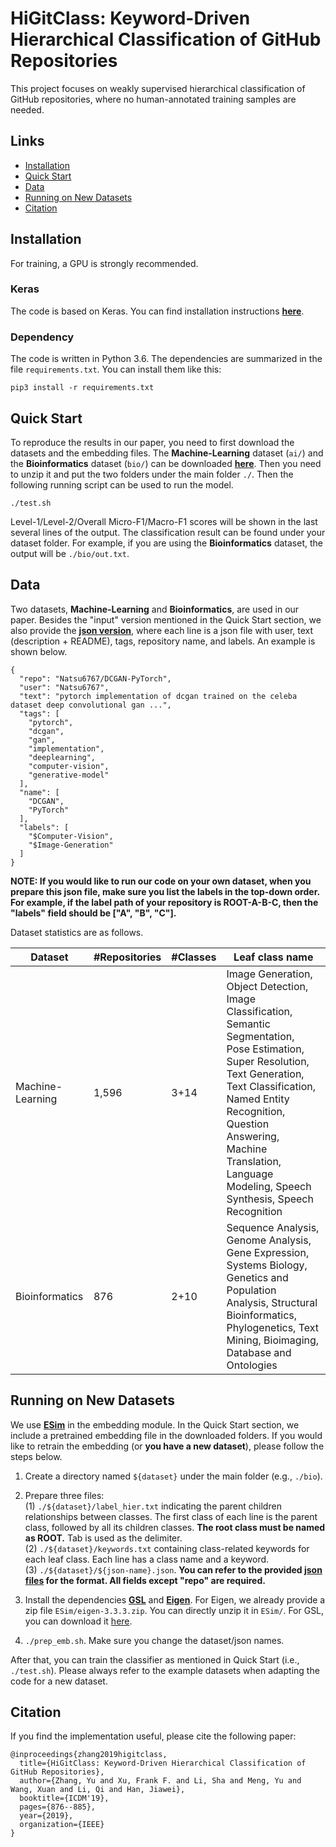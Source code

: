 # HiGitClass: Keyword-Driven Hierarchical Classification of GitHub Repositories
This project focuses on weakly supervised hierarchical classification of GitHub repositories, where no human-annotated training samples are needed.

## Links

- [Installation](#installation)
- [Quick Start](#quick-start)
- [Data](#data)
- [Running on New Datasets](#running-on-new-datasets)
- [Citation](#citation)


## Installation
For training, a GPU is strongly recommended.

### Keras
The code is based on Keras. You can find installation instructions [**here**](https://keras.io/#installation).

### Dependency
The code is written in Python 3.6. The dependencies are summarized in the file ```requirements.txt```. You can install them like this:

```
pip3 install -r requirements.txt
```

## Quick Start
To reproduce the results in our paper, you need to first download the datasets and the embedding files. The **Machine-Learning** dataset (```ai/```) and the **Bioinformatics** dataset (```bio/```) can be downloaded [**here**](https://drive.google.com/file/d/1jiMEej5z7zqv5cq3SKxNDFBm3NXgvKjo/view?usp=sharing). Then you need to unzip it and put the two folders under the main folder ```./```. Then the following running script can be used to run the model.

```
./test.sh
```

Level-1/Level-2/Overall Micro-F1/Macro-F1 scores will be shown in the last several lines of the output. The classification result can be found under your dataset folder. For example, if you are using the **Bioinformatics** dataset, the output will be ```./bio/out.txt```.

## Data
Two datasets, **Machine-Learning** and **Bioinformatics**, are used in our paper. Besides the "input" version mentioned in the Quick Start section, we also provide the [**json version**](https://drive.google.com/file/d/11zIqAg062IneYNdqfTMBV00n7weyvKbR/view?usp=sharing), where each line is a json file with user, text (description + README), tags, repository name, and labels. An example is shown below.

```
{
  "repo": "Natsu6767/DCGAN-PyTorch",
  "user": "Natsu6767",
  "text": "pytorch implementation of dcgan trained on the celeba dataset deep convolutional gan ...",
  "tags": [
    "pytorch",
    "dcgan",
    "gan",
    "implementation",
    "deeplearning",
    "computer-vision",
    "generative-model"
  ],
  "name": [
    "DCGAN",
    "PyTorch"
  ],
  "labels": [
    "$Computer-Vision",
    "$Image-Generation"
  ]
}
```

**NOTE: If you would like to run our code on your own dataset, when you prepare this json file, make sure you list the labels in the top-down order. For example, if the label path of your repository is ROOT-A-B-C, then the "labels" field should be \["A", "B", "C"\].**

Dataset statistics are as follows.

|Dataset | #Repositories | #Classes | Leaf class name| 
| ------------- |-------------| -----| ---------- |
| Machine-Learning | 1,596 | 3+14 | Image Generation, Object Detection, Image Classification, Semantic Segmentation, Pose Estimation,  Super Resolution, Text Generation, Text Classification, Named Entity Recognition, Question Answering, Machine Translation, Language Modeling, Speech Synthesis, Speech Recognition|
| Bioinformatics | 876 | 2+10 | Sequence Analysis, Genome Analysis, Gene Expression, Systems Biology, Genetics and Population Analysis, Structural Bioinformatics, Phylogenetics, Text Mining, Bioimaging, Database and Ontologies|

## Running on New Datasets
We use [**ESim**](https://github.com/shangjingbo1226/ESim) in the embedding module. In the Quick Start section, we include a pretrained embedding file in the downloaded folders. If you would like to retrain the embedding (or **you have a new dataset**), please follow the steps below.

1. Create a directory named ```${dataset}``` under the main folder (e.g., ```./bio```).

2. Prepare three files:             
(1) ```./${dataset}/label_hier.txt``` indicating the parent children relationships between classes. The first class of each line is the parent class, followed by all its children classes. **The root class must be named as ROOT.** Tab is used as the delimiter.           
(2) ```./${dataset}/keywords.txt``` containing class-related keywords for each leaf class. Each line has a class name and a keyword.           
(3) ```./${dataset}/${json-name}.json```. **You can refer to the provided [json files](https://drive.google.com/file/d/11zIqAg062IneYNdqfTMBV00n7weyvKbR/view?usp=sharing) for the format. All fields except "repo" are required.**

3. Install the dependencies [**GSL**](https://www.gnu.org/software/gsl/) and [**Eigen**](http://eigen.tuxfamily.org/index.php?title=Main_Page). For Eigen, we already provide a zip file ```ESim/eigen-3.3.3.zip```. You can directly unzip it in ```ESim/```. For GSL, you can download it [here](https://drive.google.com/file/d/1UvmgrZbycC7wYAHahYGRB5pRtu6Aurhv/view?usp=sharing).

4. ```./prep_emb.sh```. Make sure you change the dataset/json names.

After that, you can train the classifier as mentioned in Quick Start (i.e., ```./test.sh```).
Please always refer to the example datasets when adapting the code for a new dataset.

## Citation
If you find the implementation useful, please cite the following paper:
```
@inproceedings{zhang2019higitclass,
  title={HiGitClass: Keyword-Driven Hierarchical Classification of GitHub Repositories},
  author={Zhang, Yu and Xu, Frank F. and Li, Sha and Meng, Yu and Wang, Xuan and Li, Qi and Han, Jiawei},
  booktitle={ICDM'19},
  pages={876--885},
  year={2019},
  organization={IEEE}
}
```
